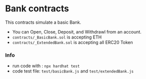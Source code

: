 # Bank contracts

This contracts simulate a basic Bank.

- You can Open, Close, Deposit, and Withdrawl from an account.
- `contracts/_BasicBank.sol` is accepting ETH
- `contracts/_ExtendedBank.sol` is accepting all ERC20 Token


### Info

- run code with : `npx hardhat test`
- code test file: `test/basicBank.js` and `test/extendedBank.js`